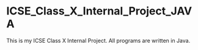 # ICSE_Class_X_Internal_Project_JAVA
This is my ICSE Class X Internal Project. All programs are written in Java.
